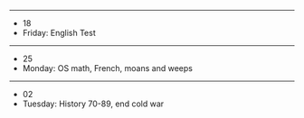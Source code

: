 
--- 
- 18
- Friday: English Test
---
- 25
- Monday: OS math, French, moans and weeps
---
- 02
- Tuesday: History 70-89, end cold war